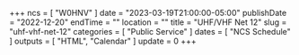 +++
ncs = [ "W0HNV" ]
date = "2023-03-19T21:00:00-05:00"
publishDate = "2022-12-20"
endTime = ""
location = ""
title = "UHF/VHF Net 12"
slug = "uhf-vhf-net-12"
categories = [ "Public Service" ]
dates = [ "NCS Schedule" ]
outputs = [ "HTML", "Calendar" ]
update = 0
+++
